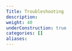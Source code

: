 ```yaml
---
Title: Troubleshooting
description:
weight: 40
underConstruction: true
categories: []
aliases:
---
```


